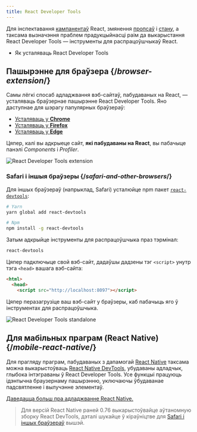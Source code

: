 ```yaml
---
title: React Developer Tools
---
```


<Intro>

Для інспектавання [кампанентаў](/learn/your-first-component) React, змянення [пропсаў](/learn/passing-props-to-a-component) і [стану](/learn/state-a-components-memory), а таксама вызначэння праблем прадукцыйнасці раім да выкарыстання React Developer Tools — інструменты для распрацоўшчыкаў React.

</Intro>

<YouWillLearn>

* Як усталяваць React Developer Tools

</YouWillLearn>

## Пашырэнне для браўзера {/*browser-extension*/}

Самы лёгкі спосаб адладжвання вэб-сайтаў, пабудаваных на React, — усталяваць браўзернае пашырэнне React Developer Tools. Яно даступнае для шэрагу папулярных браўзераў:

* [Усталяваць у **Chrome**](https://chrome.google.com/webstore/detail/react-developer-tools/fmkadmapgofadopljbjfkapdkoienihi?hl=en)
* [Усталяваць у **Firefox**](https://addons.mozilla.org/en-US/firefox/addon/react-devtools/)
* [Усталяваць у **Edge**](https://microsoftedge.microsoft.com/addons/detail/react-developer-tools/gpphkfbcpidddadnkolkpfckpihlkkil)

Цяпер, калі вы адкрыеце сайт, **які пабудаваны на React**, вы пабачыце панэлі _Components_ і _Profiler_.

![React Developer Tools extension](/images/docs/react-devtools-extension.png)

### Safari і іншыя браўзеры {/*safari-and-other-browsers*/}
Для іншых браўзераў (напрыклад, Safari) усталюйце npm пакет [`react-devtools`](https://www.npmjs.com/package/react-devtools):
```bash
# Yarn
yarn global add react-devtools

# Npm
npm install -g react-devtools
```

Затым адкрыйце інструменты для распрацоўшчыка праз тэрмінал:
```bash
react-devtools
```

Цяпер падключыце свой вэб-сайт, дадаўшы дадзены тэг `<script>` унутр тэга `<head>` вашага вэб-сайта:
```html {3}
<html>
  <head>
    <script src="http://localhost:8097"></script>
```

Цяпер перазагрузіце ваш вэб-сайт у браўзеры, каб пабачыць яго ў інструментах для распрацоўшчыка.

![React Developer Tools standalone](/images/docs/react-devtools-standalone.png)

## Для мабільных праграм (React Native) {/*mobile-react-native*/}
Для прагляду праграм, пабудаваных з дапамогай [React Native](https://reactnative.dev/) таксама можна выкарыстоўваць [React Native DevTools](https://reactnative.dev/docs/debugging/react-native-devtools), убудаваны адладчык, глыбока інтэграваны ў React Developer Tools. Усе функцыі працуюць ідэнтычна браузернаму пашырэнню, уключаючы ўбудаванае падсвятленне і вылучэнне элементаў.

[Даведацца больш пра адладжванне React Native.](https://reactnative.dev/docs/debugging)

> Для версій React Native раней 0.76 выкарыстоўвайце аўтаномную зборку React DevTools, дэталі шукайце ў кіраўніцтве для [Safari і іншых браўзераў](#safari-and-other-browsers) вышэй.
